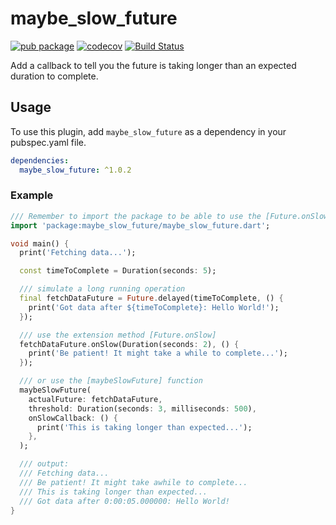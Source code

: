 # maybe_slow_future
[![pub package](https://img.shields.io/pub/v/maybe_slow_future.svg)](https://pub.dartlang.org/packages/maybe_slow_future)
[![codecov](https://codecov.io/gh/6220119/maybe_slow_future/branch/main/graph/badge.svg)](https://codecov.io/gh/6220119/maybe_slow_future)
[![Build Status](https://travis-ci.org/6220119/maybe_slow_future.svg?branch=main)](https://travis-ci.org/6220119/maybe_slow_future)

Add a callback to tell you the future is taking longer than an expected duration to complete.

## Usage
To use this plugin, add `maybe_slow_future` as a dependency in your pubspec.yaml file.
```yaml
dependencies:
  maybe_slow_future: ^1.0.2
```

### Example

``` dart
/// Remember to import the package to be able to use the [Future.onSlow] extension method
import 'package:maybe_slow_future/maybe_slow_future.dart';

void main() {
  print('Fetching data...');

  const timeToComplete = Duration(seconds: 5);

  /// simulate a long running operation
  final fetchDataFuture = Future.delayed(timeToComplete, () {
    print('Got data after ${timeToComplete}: Hello World!');
  });

  /// use the extension method [Future.onSlow]
  fetchDataFuture.onSlow(Duration(seconds: 2), () {
    print('Be patient! It might take a while to complete...');
  });

  /// or use the [maybeSlowFuture] function
  maybeSlowFuture(
    actualFuture: fetchDataFuture,
    threshold: Duration(seconds: 3, milliseconds: 500),
    onSlowCallback: () {
      print('This is taking longer than expected...');
    },
  );

  /// output:
  /// Fetching data...
  /// Be patient! It might take awhile to complete...
  /// This is taking longer than expected...
  /// Got data after 0:00:05.000000: Hello World!
}
```
